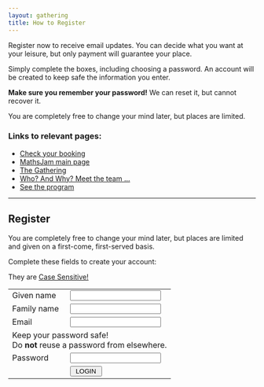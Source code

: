 ```yaml
---
layout: gathering
title: How to Register
---
```


Register now to receive email updates.  You can decide what you want at your leisure, but only payment will guarantee your place.

Simply complete the boxes, including choosing a password. An account will be created to keep safe the information you
enter.

**Make sure you remember your password!**
We can reset it, but cannot recover it.

You are completely free to change your mind later, but places are limited.

### Links to relevant pages:

* [Check your booking ](http://www.solipsys.co.uk/MathsJamStatus.html)
* [MathsJam main page ](http://www.mathsjam.com/)
* [The Gathering ](http://www.mathsjam.com/gathering/)
* [Who? And Why? Meet the team ...  ](http://www.mathsjam.com/gathering/about/)
* [See the program ](http://www.mathsjam.com/gathering/programme/)

<hr>

## Register
You are completely free to change your mind later, but places are limited and given on a first-come, first-served basis.

<form method="post" action="http://www.solipsys.co.uk/cgi-bin/MathsJamBooking.py">
    <p>Complete these fields to create your account:</p>
    <p style="color: ref">They are <u>Case Sensitive!</u></p>
    <table>
    <tbody>
    <tr>
    <td> <label for="contactnamegiven">Given name</label></td>
    <td> <input name="ContactNameGiven" id="contactnamegiven" type="text"></td>
    </tr>
    <tr>
    <td> <label for="contactnamefamily">Family name</label></td>
    <td> <input name="ContactNameFamily" id="contactnamefamily" type="text"></td>
    </tr>
    <tr>
    <td> <label for="contactemail">Email</label></td>
    <td> <input name="ContactEmail" id="contactemail" type="text"></td>
    </tr>
    <tr>
    <td colspan="2">
    Keep your password safe!<br>
    Do <b>not</b> reuse a password from elsewhere.
    </td>
    </tr>
    <tr>
    </tr>
    <tr>
    <td> <label for="password">Password</label></td>
    <td> <input name="password" id="password" type="password"></td>
    </tr>
    <tr>
    <td></td>
    <td> <input value=" LOGIN " type="submit" width="100%"></td>
    </tr>
    </tbody></table>
</form>
